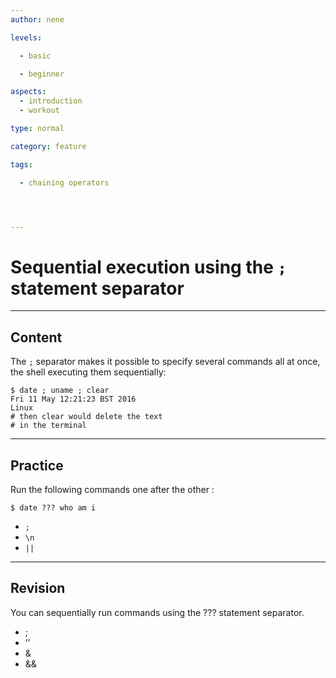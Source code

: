 ```yaml
---
author: nene

levels:

  - basic

  - beginner

aspects:
  - introduction
  - workout

type: normal

category: feature

tags:

  - chaining operators




---
```


# Sequential execution using the `;` statement separator

---
## Content

The `;` separator makes it possible to specify several commands all at once, the shell executing them sequentially: 

```
$ date ; uname ; clear
Fri 11 May 12:21:23 BST 2016
Linux
# then clear would delete the text
# in the terminal
```

---
## Practice

Run the following commands one after the other :
```
$ date ??? who am i
```

* `;`
* `\n`
* `||`

---
## Revision

You can sequentially run commands using the ??? statement separator.


* ;
* ’’
* &
* &&

 
